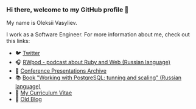 ### Hi there, welcome to my GitHub profile 👋

My name is Oleksii Vasyliev. 

I work as a Software Engineer. For more information about me, check out this links:

 - :bird: [Twitter](https://twitter.com/leopard_me/)
 - :headphones: [RWpod - podcast about Ruby and Web (Russian language)](https://www.rwpod.com/)
 - :notebook: [Conference Presentations Archive](https://leopard.in.ua/presentations/)
 - :books: [Book "Working with PostgreSQL: tunning and scaling" (Russian language)](https://postgresql.leopard.in.ua/)
 - :scroll: [My Curriculum Vitae](https://github.com/le0pard/cv)
 - :memo: [Old Blog](https://leopard.in.ua/)
